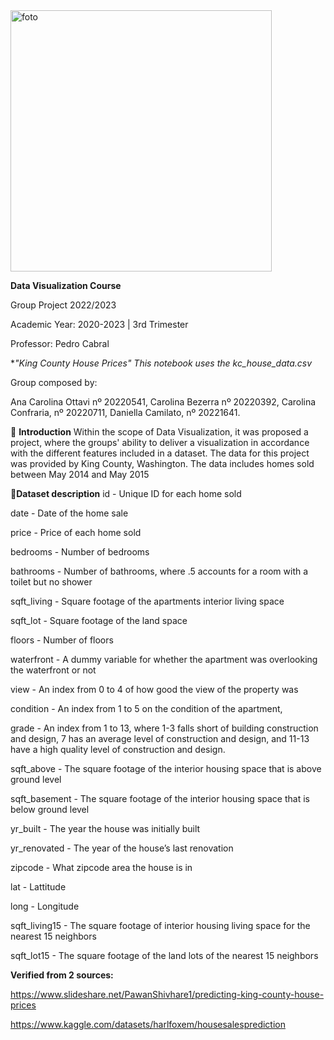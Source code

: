 <img width="418" alt="foto" src="https://user-images.githubusercontent.com/86486485/230795382-16c8dc73-3bad-499b-968b-f3ef10bd5f86.png">

**Data Visualization Course**

Group Project 2022/2023

Academic Year: 2020-2023 | 3rd Trimester

Professor: Pedro Cabral

**"King County House Prices"
This notebook uses the *kc_house_data.csv**

Group composed by:

Ana Carolina Ottavi nº 20220541, Carolina Bezerra nº 20220392, Carolina Confraria, nº 20220711, Daniella Camilato, nº 20221641.

📖 **Introduction**
Within the scope of Data Visualization, it was proposed a project, where the groups' ability to deliver a visualization in accordance with the different features included in a dataset. The data for this project was provided by King County, Washington. The data includes homes sold between May 2014 and May 2015

📖**Dataset description**
id - Unique ID for each home sold

date - Date of the home sale

price - Price of each home sold

bedrooms - Number of bedrooms

bathrooms - Number of bathrooms, where .5 accounts for a room with a toilet but no shower

sqft_living - Square footage of the apartments interior living space

sqft_lot - Square footage of the land space

floors - Number of floors

waterfront - A dummy variable for whether the apartment was overlooking the waterfront or not

view - An index from 0 to 4 of how good the view of the property was

condition - An index from 1 to 5 on the condition of the apartment,

grade - An index from 1 to 13, where 1-3 falls short of building construction and design, 7 has an average level of construction and design, and 11-13 have a high quality level of construction and design.

sqft_above - The square footage of the interior housing space that is above ground level

sqft_basement - The square footage of the interior housing space that is below ground level

yr_built - The year the house was initially built

yr_renovated - The year of the house’s last renovation

zipcode - What zipcode area the house is in

lat - Lattitude

long - Longitude

sqft_living15 - The square footage of interior housing living space for the nearest 15 neighbors

sqft_lot15 - The square footage of the land lots of the nearest 15 neighbors

**Verified from 2 sources:**

https://www.slideshare.net/PawanShivhare1/predicting-king-county-house-prices

https://www.kaggle.com/datasets/harlfoxem/housesalesprediction
